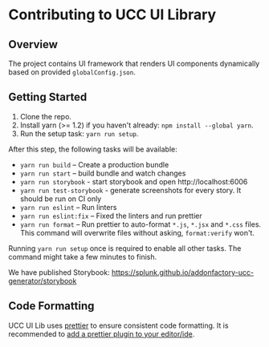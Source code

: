 # Contributing to UCC UI Library

## Overview

The project contains UI framework that renders UI components dynamically based on provided `globalConfig.json`.

## Getting Started

1. Clone the repo.
2. Install yarn (>= 1.2) if you haven't already: `npm install --global yarn`.
3. Run the setup task: `yarn run setup`.

After this step, the following tasks will be available:

* `yarn run build` – Create a production bundle
* `yarn run start` – build bundle and watch changes
* `yarn run storybook` - start storybook and open http://localhost:6006
* `yarn run test-storybook` - generate screenshots for every story. It should be run on CI only
* `yarn run eslint` – Run linters
* `yarn run eslint:fix` – Fixed the linters and run prettier
* `yarn run format` – Run prettier to auto-format `*.js`, `*.jsx` and `*.css` files. This command will overwrite files without 
asking, `format:verify` won't.

Running `yarn run setup` once is required to enable all other tasks. The command might take a few minutes to finish.

We have published Storybook: https://splunk.github.io/addonfactory-ucc-generator/storybook

## Code Formatting

UCC UI Lib uses [prettier](https://github.com/prettier/prettier) to ensure consistent code formatting. It is recommended
 to [add a prettier plugin to your editor/ide](https://github.com/prettier/prettier#editor-integration).
